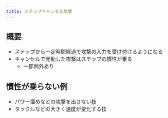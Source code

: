 ```yaml
---
title: ステップキャンセル攻撃
---
```


## 概要
* ステップから一定時間経過で攻撃の入力を受け付けるようになる
* キャンセルで発動した攻撃はステップの慣性が乗る
    * 一部例外あり

## 慣性が乗らない例
* パワー溜めなどの攻撃を出さない技
* タックルなどの大きく速度が変化する技
